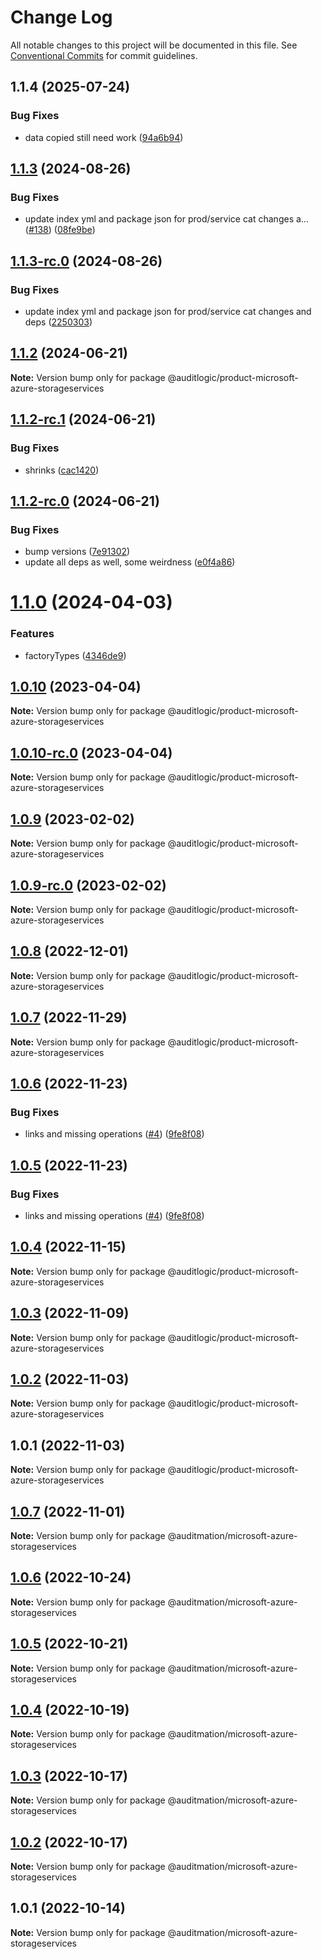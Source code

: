 # Change Log

All notable changes to this project will be documented in this file.
See [Conventional Commits](https://conventionalcommits.org) for commit guidelines.

## 1.1.4 (2025-07-24)


### Bug Fixes

* data copied still need work ([94a6b94](https://github.com/zerobias-org/product/commit/94a6b942fb0516367548599d739529536132755a))





## [1.1.3](https://github.com/auditlogic/product/compare/@auditlogic/product-microsoft-azure-storageservices@1.1.2...@auditlogic/product-microsoft-azure-storageservices@1.1.3) (2024-08-26)


### Bug Fixes

* update index yml and package json for prod/service cat changes a… ([#138](https://github.com/auditlogic/product/issues/138)) ([08fe9be](https://github.com/auditlogic/product/commit/08fe9beb1c8457462a19bc69caa02e6212d97e1a))





## [1.1.3-rc.0](https://github.com/auditlogic/product/compare/@auditlogic/product-microsoft-azure-storageservices@1.1.2...@auditlogic/product-microsoft-azure-storageservices@1.1.3-rc.0) (2024-08-26)


### Bug Fixes

* update index yml and package json for prod/service cat changes and deps ([2250303](https://github.com/auditlogic/product/commit/225030363a363608240135b7ebed386b28f01e4b))





## [1.1.2](https://github.com/auditlogic/product/compare/@auditlogic/product-microsoft-azure-storageservices@1.1.2-rc.1...@auditlogic/product-microsoft-azure-storageservices@1.1.2) (2024-06-21)

**Note:** Version bump only for package @auditlogic/product-microsoft-azure-storageservices





## [1.1.2-rc.1](https://github.com/auditlogic/product/compare/@auditlogic/product-microsoft-azure-storageservices@1.1.2-rc.0...@auditlogic/product-microsoft-azure-storageservices@1.1.2-rc.1) (2024-06-21)


### Bug Fixes

* shrinks ([cac1420](https://github.com/auditlogic/product/commit/cac14200fefcd8183ab69fe89a47bd3f70f563e9))





## [1.1.2-rc.0](https://github.com/auditlogic/product/compare/@auditlogic/product-microsoft-azure-storageservices@1.1.0...@auditlogic/product-microsoft-azure-storageservices@1.1.2-rc.0) (2024-06-21)


### Bug Fixes

* bump versions ([7e91302](https://github.com/auditlogic/product/commit/7e913023b8b312150ed7762c32fbbe616be71de5))
* update all deps as well, some weirdness ([e0f4a86](https://github.com/auditlogic/product/commit/e0f4a864714e2d3de6bbf3da014d5312fe53be2f))





# [1.1.0](https://github.com/auditlogic/product/compare/@auditlogic/product-microsoft-azure-storageservices@1.0.10...@auditlogic/product-microsoft-azure-storageservices@1.1.0) (2024-04-03)


### Features

* factoryTypes ([4346de9](https://github.com/auditlogic/product/commit/4346de92693aee892fccf725338ffc7b80ab182b))





## [1.0.10](https://github.com/auditlogic/product/compare/@auditlogic/product-microsoft-azure-storageservices@1.0.9...@auditlogic/product-microsoft-azure-storageservices@1.0.10) (2023-04-04)

**Note:** Version bump only for package @auditlogic/product-microsoft-azure-storageservices





## [1.0.10-rc.0](https://github.com/auditlogic/product/compare/@auditlogic/product-microsoft-azure-storageservices@1.0.9...@auditlogic/product-microsoft-azure-storageservices@1.0.10-rc.0) (2023-04-04)

**Note:** Version bump only for package @auditlogic/product-microsoft-azure-storageservices





## [1.0.9](https://github.com/auditlogic/product/compare/@auditlogic/product-microsoft-azure-storageservices@1.0.8...@auditlogic/product-microsoft-azure-storageservices@1.0.9) (2023-02-02)

**Note:** Version bump only for package @auditlogic/product-microsoft-azure-storageservices





## [1.0.9-rc.0](https://github.com/auditlogic/product/compare/@auditlogic/product-microsoft-azure-storageservices@1.0.8...@auditlogic/product-microsoft-azure-storageservices@1.0.9-rc.0) (2023-02-02)

**Note:** Version bump only for package @auditlogic/product-microsoft-azure-storageservices





## [1.0.8](https://github.com/auditlogic/product/compare/@auditlogic/product-microsoft-azure-storageservices@1.0.7...@auditlogic/product-microsoft-azure-storageservices@1.0.8) (2022-12-01)

**Note:** Version bump only for package @auditlogic/product-microsoft-azure-storageservices





## [1.0.7](https://github.com/auditlogic/product/compare/@auditlogic/product-microsoft-azure-storageservices@1.0.6...@auditlogic/product-microsoft-azure-storageservices@1.0.7) (2022-11-29)

**Note:** Version bump only for package @auditlogic/product-microsoft-azure-storageservices





## [1.0.6](https://github.com/auditlogic/product/compare/@auditlogic/product-microsoft-azure-storageservices@1.0.4...@auditlogic/product-microsoft-azure-storageservices@1.0.6) (2022-11-23)


### Bug Fixes

* links and missing operations ([#4](https://github.com/auditlogic/product/issues/4)) ([9fe8f08](https://github.com/auditlogic/product/commit/9fe8f08fe7c57fdb79f991ac35bd6ac2e7dcad38))





## [1.0.5](https://github.com/auditlogic/product/compare/@auditlogic/product-microsoft-azure-storageservices@1.0.4...@auditlogic/product-microsoft-azure-storageservices@1.0.5) (2022-11-23)


### Bug Fixes

* links and missing operations ([#4](https://github.com/auditlogic/product/issues/4)) ([9fe8f08](https://github.com/auditlogic/product/commit/9fe8f08fe7c57fdb79f991ac35bd6ac2e7dcad38))





## [1.0.4](https://github.com/auditlogic/product/compare/@auditlogic/product-microsoft-azure-storageservices@1.0.3...@auditlogic/product-microsoft-azure-storageservices@1.0.4) (2022-11-15)

**Note:** Version bump only for package @auditlogic/product-microsoft-azure-storageservices





## [1.0.3](https://github.com/auditlogic/product/compare/@auditlogic/product-microsoft-azure-storageservices@1.0.2...@auditlogic/product-microsoft-azure-storageservices@1.0.3) (2022-11-09)

**Note:** Version bump only for package @auditlogic/product-microsoft-azure-storageservices





## [1.0.2](https://github.com/auditlogic/product/compare/@auditlogic/product-microsoft-azure-storageservices@1.0.1...@auditlogic/product-microsoft-azure-storageservices@1.0.2) (2022-11-03)

**Note:** Version bump only for package @auditlogic/product-microsoft-azure-storageservices





## 1.0.1 (2022-11-03)

**Note:** Version bump only for package @auditlogic/product-microsoft-azure-storageservices





## [1.0.7](https://github.com/auditmation/store-content/compare/@auditmation/microsoft-azure-storageservices@1.0.6...@auditmation/microsoft-azure-storageservices@1.0.7) (2022-11-01)

**Note:** Version bump only for package @auditmation/microsoft-azure-storageservices





## [1.0.6](https://github.com/auditmation/store-content/compare/@auditmation/microsoft-azure-storageservices@1.0.5...@auditmation/microsoft-azure-storageservices@1.0.6) (2022-10-24)

**Note:** Version bump only for package @auditmation/microsoft-azure-storageservices





## [1.0.5](https://github.com/auditmation/store-content/compare/@auditmation/microsoft-azure-storageservices@1.0.4...@auditmation/microsoft-azure-storageservices@1.0.5) (2022-10-21)

**Note:** Version bump only for package @auditmation/microsoft-azure-storageservices





## [1.0.4](https://github.com/auditmation/store-content/compare/@auditmation/microsoft-azure-storageservices@1.0.3...@auditmation/microsoft-azure-storageservices@1.0.4) (2022-10-19)

**Note:** Version bump only for package @auditmation/microsoft-azure-storageservices





## [1.0.3](https://github.com/auditmation/store-content/compare/@auditmation/microsoft-azure-storageservices@1.0.2...@auditmation/microsoft-azure-storageservices@1.0.3) (2022-10-17)

**Note:** Version bump only for package @auditmation/microsoft-azure-storageservices





## [1.0.2](https://github.com/auditmation/store-content/compare/@auditmation/microsoft-azure-storageservices@1.0.1...@auditmation/microsoft-azure-storageservices@1.0.2) (2022-10-17)

**Note:** Version bump only for package @auditmation/microsoft-azure-storageservices





## 1.0.1 (2022-10-14)

**Note:** Version bump only for package @auditmation/microsoft-azure-storageservices
